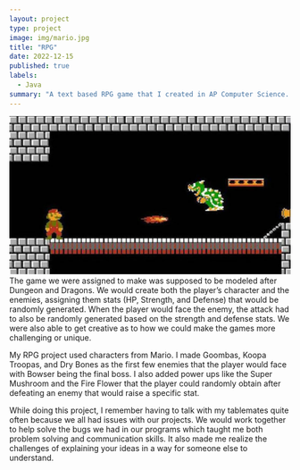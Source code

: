 ```yaml
---
layout: project
type: project
image: img/mario.jpg
title: "RPG"
date: 2022-12-15
published: true
labels:
  - Java
summary: "A text based RPG game that I created in AP Computer Science. "
---
```

<img class="img-fluid" src="../img/mariolevel.jpg">
The game we were assigned to make was supposed to be modeled after Dungeon and Dragons. We would create both the player’s character and the enemies, assigning them stats (HP, Strength, and Defense) that would be randomly generated. When the player would face the enemy, the attack had to also be randomly generated based on the strength and defense stats. We were also able to get creative as to how we could make the games more challenging or unique. 

My RPG project used characters from Mario. I made Goombas, Koopa Troopas, and Dry Bones as the first few enemies that the player would face with Bowser being the final boss. I also added power ups like the Super Mushroom and the Fire Flower that the player could randomly obtain after defeating an enemy that would raise a specific stat. 

While doing this project, I remember having to talk with my tablemates quite often because we all had issues with our projects. We would work together to help solve the bugs we had in our programs which taught me both problem solving and communication skills. It also made me realize the challenges of explaining your ideas in a way for someone else to understand. 
